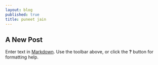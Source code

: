 ```yaml
---
layout: blog
published: true
title: puneet jain
---
```

## A New Post

Enter text in [Markdown](http://daringfireball.net/projects/markdown/). Use the toolbar above, or click the **?** button for formatting help.
